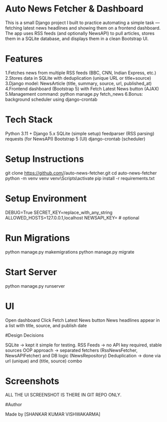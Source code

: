 # Auto News Fetcher & Dashboard

This is a small Django project I built to practice automating a simple task — fetching latest news headlines and showing them on a frontend dashboard.
The app uses RSS feeds (and optionally NewsAPI) to pull articles, stores them in a SQLite database, and displays them in a clean Bootstrap UI.

# Features

1.Fetches news from multiple RSS feeds (BBC, CNN, Indian Express, etc.)
2.Stores data in SQLite with deduplication (unique URL or title+source)
3.Django model: NewsArticle (title, summary, source, url, published_at)
4.Frontend dashboard (Bootstrap 5) with Fetch Latest News button (AJAX)
5.Management command: python manage.py fetch_news
6.Bonus: background scheduler using django-crontab

# Tech Stack

Python 3.11 + Django 5.x
SQLite (simple setup)
feedparser (RSS parsing)
requests (for NewsAPI)
Bootstrap 5 (UI)
django-crontab (scheduler)

# Setup Instructions

git clone https://github.com/<your-username>/auto-news-fetcher.git
cd auto-news-fetcher
python -m venv venv
venv\Scripts\activate
pip install -r requirements.txt


# Setup Environment

DEBUG=True
SECRET_KEY=replace_with_any_string
ALLOWED_HOSTS=127.0.0.1,localhost
NEWSAPI_KEY=   # optional


# Run Migrations

python manage.py makemigrations
python manage.py migrate

# Start Server

python manage.py runserver


# UI

Open dashboard
Click Fetch Latest News button
News headlines appear in a list with title, source, and publish date

#Design Decisions

SQLite → kept it simple for testing.
RSS Feeds → no API key required, stable sources
OOP approach → separated fetchers (RssNewsFetcher, NewsAPIFetcher) and DB logic (NewsRepository)
Deduplication → done via url (unique) and (title, source) combo

# Screenshots

ALL THE UI SCREENSHOT IS THERE IN GIT REPO ONLY.

#Author

Made by [SHANKAR KUMAR VISHWAKARMA]
